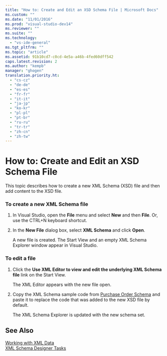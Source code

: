 ```yaml
---
title: "How to: Create and Edit an XSD Schema File | Microsoft Docs"
ms.custom: ""
ms.date: "11/01/2016"
ms.prod: "visual-studio-dev14"
ms.reviewer: ""
ms.suite: ""
ms.technology: 
  - "vs-ide-general"
ms.tgt_pltfrm: ""
ms.topic: "article"
ms.assetid: 91b10cd7-c0cd-4e5a-a46b-4fed60dff542
caps.latest.revision: 2
ms.author: "kempb"
manager: "ghogen"
translation.priority.ht: 
  - "cs-cz"
  - "de-de"
  - "es-es"
  - "fr-fr"
  - "it-it"
  - "ja-jp"
  - "ko-kr"
  - "pl-pl"
  - "pt-br"
  - "ru-ru"
  - "tr-tr"
  - "zh-cn"
  - "zh-tw"
---
```

# How to: Create and Edit an XSD Schema File
This topic describes how to create a new XML Schema (XSD) file and then add content to the XSD file.  
  
### To create a new XML Schema file  
  
1.  In Visual Studio, open the **File** menu and select **New** and then **File**. Or, use the CTRL+N keyboard shortcut.  
  
2.  In the **New File** dialog box, select **XML Schema** and click **Open**.  
  
     A new file is created. The Start View and an empty XML Schema Explorer window appear in Visual Studio.  
  
### To edit a file  
  
1.  Click the **Use XML Editor to view and edit the underlying XML Schema file** link on the Start View.  
  
     The XML Editor appears with the new file open.  
  
2.  Copy the XML Schema sample code from [Purchase Order Schema](../xml-tools/sample-xsd-file-simple-schema.md) and paste it to replace the code that was added to the new XSD file by default.  
  
     The XML Schema Explorer is updated with the new schema set.  
  
## See Also  
 [Working with XML Data](../xml-tools/working-with-xml-data.md)   
 [XML Schema Designer Tasks](../xml-tools/xml-schema-designer-tasks.md)
